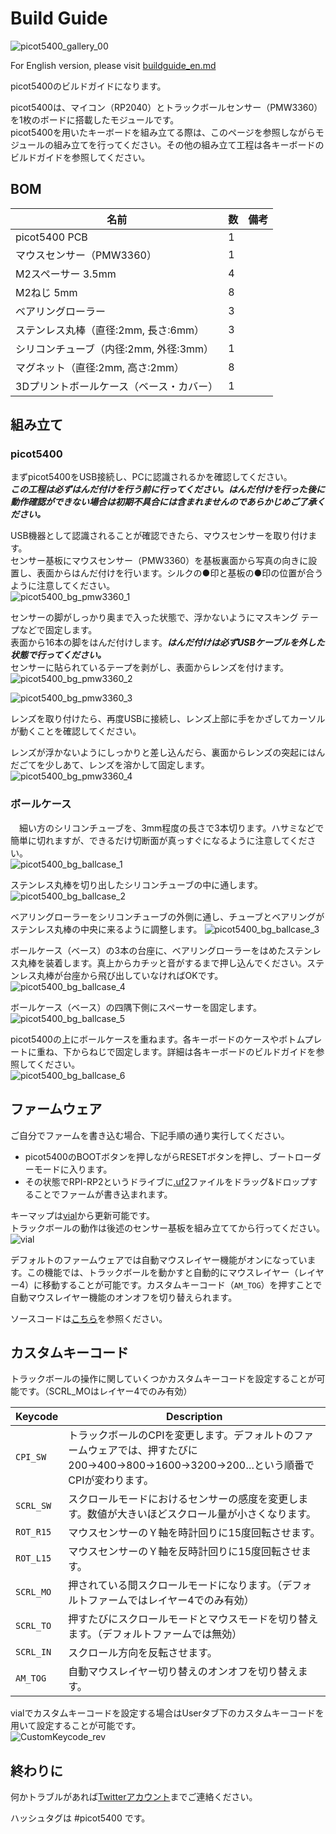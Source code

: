 # Build Guide

![picot5400_gallery_00](/images/gallery_00.jpg)

For English version, please visit [buildguide_en.md](buildguide_en.md)

picot5400のビルドガイドになります。  

picot5400は、マイコン（RP2040）とトラックボールセンサー（PMW3360）を1枚のボードに搭載したモジュールです。  
picot5400を用いたキーボードを組み立てる際は、このページを参照しながらモジュールの組み立てを行ってください。その他の組み立て工程は各キーボードのビルドガイドを参照してください。


## BOM

|名前|数|備考|
|---|---|---|
|picot5400 PCB|1||
|マウスセンサー（PMW3360）|1||
|M2スペーサー 3.5mm|4||
|M2ねじ 5mm|8||
|ベアリングローラー|3||
|ステンレス丸棒（直径:2mm, 長さ:6mm）|3||
|シリコンチューブ（内径:2mm, 外径:3mm）|1||
|マグネット（直径:2mm, 高さ:2mm）|8||
|3Dプリントボールケース（ベース・カバー）|1||

## 組み立て
### picot5400

  まずpicot5400をUSB接続し、PCに認識されるかを確認してください。  
  ***この工程は必ずはんだ付けを行う前に行ってください。はんだ付けを行った後に動作確認ができない場合は初期不具合には含まれませんのであらかじめご了承ください。***  

  USB機器として認識されることが確認できたら、マウスセンサーを取り付けます。  
  センサー基板にマウスセンサー（PMW3360）を基板裏面から写真の向きに設置し、表面からはんだ付けを行います。シルクの●印と基板の●印の位置が合うように注意してください。    
  ![picot5400_bg_pmw3360_1](/images/build/bg_pmw3360_1.jpg)

  センサーの脚がしっかり奥まで入った状態で、浮かないようにマスキング テープなどで固定します。  
  表面から16本の脚をはんだ付けします。***はんだ付けは必ずUSBケーブルを外した状態で行ってください。***  
  センサーに貼られているテープを剥がし、表面からレンズを付けます。    
  ![picot5400_bg_pmw3360_2](/images/build/bg_pmw3360_2.jpg)

  ![picot5400_bg_pmw3360_3](/images/build/bg_pmw3360_3.jpg)

  レンズを取り付けたら、再度USBに接続し、レンズ上部に手をかざしてカーソルが動くことを確認してください。

  レンズが浮かないようにしっかりと差し込んだら、裏面からレンズの突起にはんだごてを少しあて、レンズを溶かして固定します。
  ![picot5400_bg_pmw3360_4](/images/build/bg_pmw3360_4.jpg)  

### ボールケース

　細い方のシリコンチューブを、3mm程度の長さで3本切ります。ハサミなどで簡単に切れますが、できるだけ切断面が真っすぐになるように注意してください。  
  ![picot5400_bg_ballcase_1](/images/build/bg_ballcase_1.jpg)  

  ステンレス丸棒を切り出したシリコンチューブの中に通します。
  ![picot5400_bg_ballcase_2](/images/build/bg_ballcase_2.jpg)  

  ベアリングローラーをシリコンチューブの外側に通し、チューブとベアリングがステンレス丸棒の中央に来るように調整します。
  ![picot5400_bg_ballcase_3](/images/build/bg_ballcase_3.jpg)  

  ボールケース（ベース）の3本の台座に、ベアリングローラーをはめたステンレス丸棒を装着します。真上からカチッと音がするまで押し込んでください。ステンレス丸棒が台座から飛び出していなければOKです。
  ![picot5400_bg_ballcase_4](/images/build/bg_ballcase_4.jpg)  

  ボールケース（ベース）の四隅下側にスペーサーを固定します。  
  ![picot5400_bg_ballcase_5](/images/build/bg_ballcase_5.jpg)  

  picot5400の上にボールケースを重ねます。各キーボードのケースやボトムプレートに重ね、下からねじで固定します。詳細は各キーボードのビルドガイドを参照してください。  
  ![picot5400_bg_ballcase_6](/images/build/bg_ballcase_6.jpg)  

## ファームウェア

  ご自分でファームを書き込む場合、下記手順の通り実行してください。

  - picot5400のBOOTボタンを押しながらRESETボタンを押し、ブートローダーモードに入ります。
  - その状態でRPI-RP2というドライブに[.uf2](https://github.com/aki27kbd/picot5400/blob/main/firmware/aki27_picot5400_vial.uf2)ファイルをドラッグ&ドロップすることでファームが書き込まれます。　　

  キーマップは[vial](https://vial.rocks/)から更新可能です。  
  トラックボールの動作は後述のセンサー基板を組み立ててから行ってください。  
  ![vial](/images/build/vial.jpg)

  デフォルトのファームウェアでは自動マウスレイヤー機能がオンになっています。この機能では、トラックボールを動かすと自動的にマウスレイヤー（レイヤー4）に移動することが可能です。カスタムキーコード（`AM_TOG`）を押すことで自動マウスレイヤー機能のオンオフを切り替えられます。

  ソースコードは[こちら](https://github.com/aki27kbd/vial-qmk/tree/vial/keyboards/aki27/picot_o44)を参照ください。      


## カスタムキーコード

  トラックボールの操作に関していくつかカスタムキーコードを設定することが可能です。（SCRL_MOはレイヤー4でのみ有効）

  Keycode   |Description
  ---------|-----------
  `CPI_SW`  |トラックボールのCPIを変更します。デフォルトのファームウェアでは、押すたびに200→400→800→1600→3200→200…という順番でCPIが変わります。
  `SCRL_SW` |スクロールモードにおけるセンサーの感度を変更します。数値が大きいほどスクロール量が小さくなります。
  `ROT_R15` |マウスセンサーのＹ軸を時計回りに15度回転させます。
  `ROT_L15` |マウスセンサーのＹ軸を反時計回りに15度回転させます。
  `SCRL_MO` |押されている間スクロールモードになります。（デフォルトファームではレイヤー4でのみ有効）
  `SCRL_TO` |押すたびにスクロールモードとマウスモードを切り替えます。（デフォルトファームでは無効）
  `SCRL_IN` |スクロール方向を反転させます。
  `AM_TOG` |自動マウスレイヤー切り替えのオンオフを切り替えます。

  vialでカスタムキーコードを設定する場合はUserタブ下のカスタムキーコードを用いて設定することが可能です。  
  ![CustomKeycode_rev](/images/build/bg_customkeycode.jpg)


## 終わりに
何かトラブルがあれば[Twitterアカウント](https://twitter.com/aki27kbd)までご連絡ください。

ハッシュタグは #picot5400 です。
